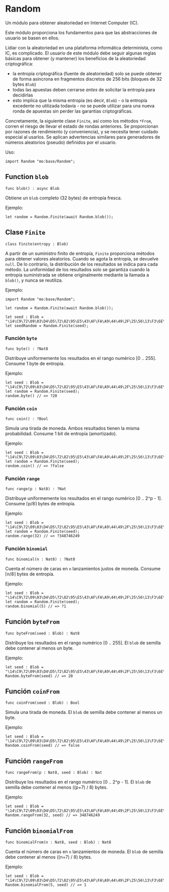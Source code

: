 # Random

Un módulo para obtener aleatoriedad en Internet Computer (IC).

Este módulo proporciona los fundamentos para que las abstracciones de usuario se
basen en ellos.

Lidiar con la aleatoriedad en una plataforma informática determinista, como IC,
es complicado. El usuario de este módulo debe seguir algunas reglas básicas para
obtener (y mantener) los beneficios de la aleatoriedad criptográfica:

- la entropía criptográfica (fuente de aleatoriedad) solo se puede obtener de
  forma asíncrona en fragmentos discretos de 256 bits (bloques de 32 bytes
  `Blob`)
- todas las apuestas deben cerrarse _antes_ de solicitar la entropía para
  decidirlas
- esto implica que la misma entropía (es decir, `Blob`) - o la entropía
  excedente no utilizada todavía - no se puede utilizar para una nueva ronda de
  apuestas sin perder las garantías criptográficas.

Concretamente, la siguiente clase `Finite`, así como los métodos `*From`, corren
el riesgo de llevar el estado de rondas anteriores. Se proporcionan por razones
de rendimiento (y conveniencia), y se necesita tener cuidado especial al
usarlos. Se aplican advertencias similares para generadores de números
aleatorios (pseudo) definidos por el usuario.

Uso:

```motoko no-repl
import Random "mo:base/Random";
```

## Function `blob`

```motoko no-repl
func blob() : async Blob
```

Obtiene un `blob` completo (32 bytes) de entropía fresca.

Ejemplo:

```motoko no-repl
let random = Random.Finite(await Random.blob());
```

## Clase `Finite`

```motoko no-repl
class Finite(entropy : Blob)
```

A partir de un suministro finito de entropía, `Finite` proporciona métodos para
obtener valores aleatorios. Cuando se agota la entropía, se devuelve `null`. De
lo contrario, la distribución de los resultados se indica para cada método. La
uniformidad de los resultados solo se garantiza cuando la entropía suministrada
se obtiene originalmente mediante la llamada a `blob()`, y nunca se reutiliza.

Ejemplo:

```motoko no-repl
import Random "mo:base/Random";

let random = Random.Finite(await Random.blob());

let seed : Blob = "\14\C9\72\09\03\D4\D5\72\82\95\E5\43\AF\FA\A9\44\49\2F\25\56\13\F3\6E\C7\B0\87\DC\76\08\69\14\CF";
let seedRandom = Random.Finite(seed);
```

### Función `byte`

```motoko no-repl
func byte() : ?Nat8
```

Distribuye uniformemente los resultados en el rango numérico [0 .. 255]. Consume
1 byte de entropía.

Ejemplo:

```motoko no-repl
let seed : Blob = "\14\C9\72\09\03\D4\D5\72\82\95\E5\43\AF\FA\A9\44\49\2F\25\56\13\F3\6E\C7\B0\87\DC\76\08\69\14\CF";
let random = Random.Finite(seed);
random.byte() // => ?20
```

### Función `coin`

```motoko no-repl
func coin() : ?Bool
```

Simula una tirada de moneda. Ambos resultados tienen la misma probabilidad.
Consume 1 bit de entropía (amortizado).

Ejemplo:

```motoko no-repl
let seed : Blob = "\14\C9\72\09\03\D4\D5\72\82\95\E5\43\AF\FA\A9\44\49\2F\25\56\13\F3\6E\C7\B0\87\DC\76\08\69\14\CF";
let random = Random.Finite(seed);
random.coin() // => ?false
```

### Función `range`

```motoko no-repl
func range(p : Nat8) : ?Nat
```

Distribuye uniformemente los resultados en el rango numérico [0 .. 2^p - 1].
Consume ⌈p/8⌉ bytes de entropía.

Ejemplo:

```motoko no-repl
let seed : Blob = "\14\C9\72\09\03\D4\D5\72\82\95\E5\43\AF\FA\A9\44\49\2F\25\56\13\F3\6E\C7\B0\87\DC\76\08\69\14\CF";
let random = Random.Finite(seed);
random.range(32) // => ?348746249
```

### Función `binomial`

```motoko no-repl
func binomial(n : Nat8) : ?Nat8
```

Cuenta el número de caras en `n` lanzamientos justos de moneda. Consume ⌈n/8⌉
bytes de entropía.

Ejemplo:

```motoko no-repl
let seed : Blob = "\14\C9\72\09\03\D4\D5\72\82\95\E5\43\AF\FA\A9\44\49\2F\25\56\13\F3\6E\C7\B0\87\DC\76\08\69\14\CF";
let random = Random.Finite(seed);
random.binomial(5) // => ?1
```

## Función `byteFrom`

```motoko no-repl
func byteFrom(seed : Blob) : Nat8
```

Distribuye los resultados en el rango numérico [0 .. 255]. El `blob` de semilla
debe contener al menos un byte.

Ejemplo:

```motoko no-repl
let seed : Blob = "\14\C9\72\09\03\D4\D5\72\82\95\E5\43\AF\FA\A9\44\49\2F\25\56\13\F3\6E\C7\B0\87\DC\76\08\69\14\CF";
Random.byteFrom(seed) // => 20
```

## Función `coinFrom`

```motoko no-repl
func coinFrom(seed : Blob) : Bool
```

Simula una tirada de moneda. El `blob` de semilla debe contener al menos un
byte.

Ejemplo:

```motoko no-repl
let seed : Blob = "\14\C9\72\09\03\D4\D5\72\82\95\E5\43\AF\FA\A9\44\49\2F\25\56\13\F3\6E\C7\B0\87\DC\76\08\69\14\CF";
Random.coinFrom(seed) // => false
```

## Función `rangeFrom`

```motoko no-repl
func rangeFrom(p : Nat8, seed : Blob) : Nat
```

Distribuye los resultados en el rango numérico [0 .. 2^p - 1]. El `blob` de
semilla debe contener al menos ((p+7) / 8) bytes.

Ejemplo:

```motoko no-repl
let seed : Blob = "\14\C9\72\09\03\D4\D5\72\82\95\E5\43\AF\FA\A9\44\49\2F\25\56\13\F3\6E\C7\B0\87\DC\76\08\69\14\CF";
Random.rangeFrom(32, seed) // => 348746249
```

## Función `binomialFrom`

```motoko no-repl
func binomialFrom(n : Nat8, seed : Blob) : Nat8
```

Cuenta el número de caras en `n` lanzamientos de moneda. El `blob` de semilla
debe contener al menos ((n+7) / 8) bytes.

Ejemplo:

```motoko no-repl
let seed : Blob = "\14\C9\72\09\03\D4\D5\72\82\95\E5\43\AF\FA\A9\44\49\2F\25\56\13\F3\6E\C7\B0\87\DC\76\08\69\14\CF";
Random.binomialFrom(5, seed) // => 1
```

